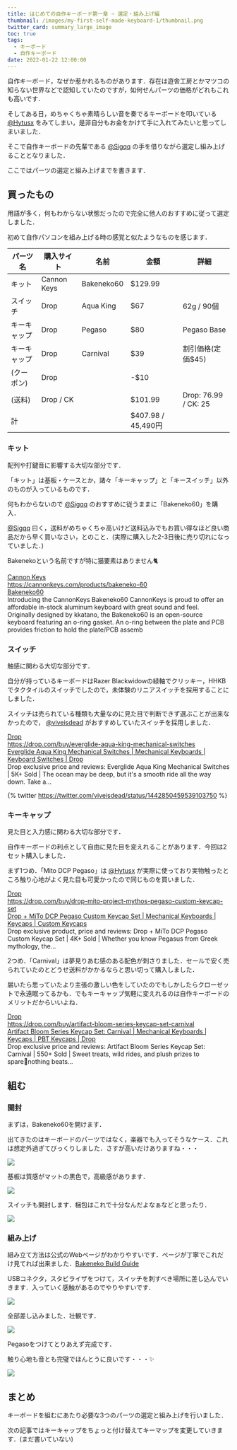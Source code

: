 ```yaml
---
title: はじめての自作キーボード第一章 ~ 選定・組み上げ編
thumbnail: /images/my-first-self-made-keyboard-1/thumbnail.png
twitter_card: summary_large_image
toc: true
tags:
  - キーボード
  - 自作キーボード
date: 2022-01-22 12:00:00
---
```


自作キーボード，なぜか惹かれるものがあります．存在は遊舎工房とかマツコの知らない世界などで認知していたのですが，如何せんパーツの価格がどれもこれも高いです．

そしてある日，めちゃくちゃ素晴らしい音を奏でるキーボードを叩いている [@Hytusx](https://twitter.com/hytusx) をみてしまい，是非自分もお金をかけて手に入れてみたいと思ってしまいました．

そこで自作キーボードの先輩である [@Sigqq](https://twitter.com/sigqq) の手を借りながら選定し組み上げることとなりました．

ここではパーツの選定と組み上げまでを書きます．

<!-- more -->


## 買ったもの

用語が多く，何もわからない状態だったので完全に他人のおすすめに従って選定しました．

初めて自作パソコンを組み上げる時の感覚と似たようなものを感じます．


| パーツ名     | 購入サイト  | 名前       | 金額    | 詳細                   |
| ------------ | ----------- | ---------- | ------- | ---------------------- |
| キット       | Cannon Keys | Bakeneko60 | $129.99 |                        |
| スイッチ     | Drop        | Aqua King  | $67     | 62g / 90個             |
| キーキャップ | Drop        | Pegaso     | $80     | Pegaso Base            |
| キーキャップ | Drop        | Carnival   | $39     | 割引価格(定価$45)      |
| (クーポン)   | Drop        |            | -$10    |                        |
| (送料)       | Drop / CK   |            | $101.99 | Drop: 76.99 / CK: 25 |
| 計           |             |            | $407.98 / 45,490円 |                        |


### キット

配列や打鍵音に影響する大切な部分です．

「キット」は基板・ケースとか，諸々「キーキャップ」と「キースイッチ」以外のものが入っているものです．

何もわからないので [@Sigqq](https://twitter.com/sigqq) のおすすめに従うままに「Bakeneko60」を購入．

[@Sigqq](https://twitter.com/sigqq) 曰く，送料がめちゃくちゃ高いけど送料込みでもお買い得なほど良い商品だから早く買いなさい，とのこと．(実際に購入した2-3日後に売り切れになっていました．)

Bakenekoという名前ですが特に猫要素はありません🐈

<div class="bcard-wrapper"><span class="bcard-header withgfav"><div class="bcard-favicon" style="background-image: url(https://www.google.com/s2/favicons?domain=https://cannonkeys.com/products/bakeneko-60)"></div><div class="bcard-site"><a href="https://cannonkeys.com/products/bakeneko-60" rel="nofollow" target="_blank">Cannon Keys</a></div><div class="bcard-url"><a href="https://cannonkeys.com/products/bakeneko-60" rel="nofollow" target="_blank">https://cannonkeys.com/products/bakeneko-60</a></div></span><span class="bcard-main withogimg"><div class="bcard-title"><a href="https://cannonkeys.com/products/bakeneko-60" rel="nofollow" target="_blank">Bakeneko60</a></div><div class="bcard-description">Introducing the CannonKeys Bakeneko60 CannonKeys is proud to offer an affordable in-stock aluminum keyboard with great sound and feel.  Originally designed by kkatano, the Bakeneko60 is an open-source keyboard featuring an o-ring gasket. An o-ring between the plate and PCB provides friction to hold the plate/PCB assemb</div><a href="https://cannonkeys.com/products/bakeneko-60" rel="nofollow" target="_blank"><div class="bcard-img" style="background-image: url(http://cdn.shopify.com/s/files/1/0238/7342/1376/products/032_a3d80869-910c-4a81-890a-f470b56af16d_1200x1200.jpg?v=1637186976)"></div></a></span></div>

### スイッチ

触感に関わる大切な部分です．

自分が持っているキーボードはRazer Blackwidowの緑軸でクリッキー，HHKBでタクタイルのスイッチでしたので，未体験のリニアスイッチを採用することにしました．

スイッチは売られている種類も大量なのに見た目で判断できず選ぶことが出来なかったので， [@viveisdead](https://twitter.com/viveisdead) がおすすめしていたスイッチを採用しました．

<div class="bcard-wrapper"><span class="bcard-header withgfav"><div class="bcard-favicon" style="background-image: url(https://www.google.com/s2/favicons?domain=https://drop.com/buy/everglide-aqua-king-mechanical-switches)"></div><div class="bcard-site"><a href="https://drop.com/buy/everglide-aqua-king-mechanical-switches" rel="nofollow" target="_blank">Drop</a></div><div class="bcard-url"><a href="https://drop.com/buy/everglide-aqua-king-mechanical-switches" rel="nofollow" target="_blank">https://drop.com/buy/everglide-aqua-king-mechanical-switches</a></div></span><span class="bcard-main withogimg"><div class="bcard-title"><a href="https://drop.com/buy/everglide-aqua-king-mechanical-switches" rel="nofollow" target="_blank">Everglide Aqua King Mechanical Switches | Mechanical Keyboards | Keyboard Switches | Drop</a></div><div class="bcard-description">Drop exclusive price and reviews: Everglide Aqua King Mechanical Switches | 5K+ Sold | The ocean may be deep, but it's a smooth ride all the way down. Take a...</div><a href="https://drop.com/buy/everglide-aqua-king-mechanical-switches" rel="nofollow" target="_blank"><div class="bcard-img" style="background-image: url(https://massdrop-s3.imgix.net/product-images/everglide-aqua-king-custom-mechanical-switches/FP/8TZWSk95SxKDORQ66ksm_PC.png?auto=format&fm=jpg&fit=crop&w=600&h=315&dpr=1&bg=f0f0f0)"></div></a></span></div>

{% twitter https://twitter.com/viveisdead/status/1442850459539103750 %}

### キーキャップ

見た目と入力感に関わる大切な部分です．

自作キーボードの利点として自由に見た目を変えれることがあります．今回は2セット購入しました．

まず1つめ．「Mito DCP Pegaso」は  [@Hytusx](https://twitter.com/hytusx)  が実際に使っており実物触ったところ触り心地がよく見た目も可愛かったので同じものを買いました．

<div class="bcard-wrapper"><span class="bcard-header withgfav"><div class="bcard-favicon" style="background-image: url(https://www.google.com/s2/favicons?domain=https://drop.com/buy/drop-mito-project-mythos-pegaso-custom-keycap-set)"></div><div class="bcard-site"><a href="https://drop.com/buy/drop-mito-project-mythos-pegaso-custom-keycap-set" rel="nofollow" target="_blank">Drop</a></div><div class="bcard-url"><a href="https://drop.com/buy/drop-mito-project-mythos-pegaso-custom-keycap-set" rel="nofollow" target="_blank">https://drop.com/buy/drop-mito-project-mythos-pegaso-custom-keycap-set</a></div></span><span class="bcard-main withogimg"><div class="bcard-title"><a href="https://drop.com/buy/drop-mito-project-mythos-pegaso-custom-keycap-set" rel="nofollow" target="_blank">Drop + MiTo DCP Pegaso Custom Keycap Set | Mechanical Keyboards | Keycaps | Custom Keycaps</a></div><div class="bcard-description">Drop exclusive product, price and reviews: Drop + MiTo DCP Pegaso Custom Keycap Set | 4K+ Sold | Whether you know Pegasus from Greek mythology, the...</div><a href="https://drop.com/buy/drop-mito-project-mythos-pegaso-custom-keycap-set" rel="nofollow" target="_blank"><div class="bcard-img" style="background-image: url(https://massdrop-s3.imgix.net/product-images/drop-mito-project-mythos-pegaso-custom-keycap-set/FP/akn3He2pRuva33zay750_pc.png?auto=format&fm=jpg&fit=crop&w=600&h=315&dpr=1&bg=f0f0f0)"></div></a></span></div>

2つめ．「Carnival」は夢見りあむ感のある配色が刺さりました．セールで安く売られていたのとどうせ送料がかかるならと思い切って購入しました．

届いたら思っていたより主張の激しい色をしていたのでもしかしたらクローゼットで永遠眠ってるかも．でもキーキャップ気軽に変えれるのは自作キーボードのメリットだからいいよね．

<div class="bcard-wrapper"><span class="bcard-header withgfav"><div class="bcard-favicon" style="background-image: url(https://www.google.com/s2/favicons?domain=https://drop.com/buy/artifact-bloom-series-keycap-set-carnival)"></div><div class="bcard-site"><a href="https://drop.com/buy/artifact-bloom-series-keycap-set-carnival" rel="nofollow" target="_blank">Drop</a></div><div class="bcard-url"><a href="https://drop.com/buy/artifact-bloom-series-keycap-set-carnival" rel="nofollow" target="_blank">https://drop.com/buy/artifact-bloom-series-keycap-set-carnival</a></div></span><span class="bcard-main withogimg"><div class="bcard-title"><a href="https://drop.com/buy/artifact-bloom-series-keycap-set-carnival" rel="nofollow" target="_blank">Artifact Bloom Series Keycap Set: Carnival | Mechanical Keyboards | Keycaps | PBT Keycaps | Drop</a></div><div class="bcard-description">Drop exclusive price and reviews: Artifact Bloom Series Keycap Set: Carnival | 550+ Sold | Sweet treats, wild rides, and plush prizes to sparenothing beats...</div><a href="https://drop.com/buy/artifact-bloom-series-keycap-set-carnival" rel="nofollow" target="_blank"><div class="bcard-img" style="background-image: url(https://massdrop-s3.imgix.net/product-images/artifact-bloom-series-keycap-set-neon/FP/TN3png3uRtupQwuaF3I0_PC.png?auto=format&fm=jpg&fit=crop&w=600&h=315&dpr=1&bg=f0f0f0)"></div></a></span></div>

## 組む

### 開封

まずは，Bakeneko60を開けます．

出てきたのはキーボードのパーツではなく，楽器でも入ってそうなケース．これは想定外過ぎてびっくりしました．さすが高いだけありますね・・・

![](/images/my-first-self-made-keyboard-1/keyboard_box.png)

基板は質感がマットの黒色で，高級感があります．

![](/images/my-first-self-made-keyboard-1/board.png)

スイッチも開封します．梱包はこれで十分なんだよなぁなどと思ったり．

![](/images/my-first-self-made-keyboard-1/switch.png)

### 組み上げ

組み立て方法は公式のWebページがわかりやすいです．ページが丁寧でこれだけ見てれば出来ました．[Bakeneko Build Guide](https://docs.cannonkeys.com/bakeneko/)

USBコネクタ，スタビライザをつけて，スイッチを刺すべき場所に差し込んでいきます．入っていく感触があるのでやりやすいです．

![](/images/my-first-self-made-keyboard-1/board-on-switch.png)

全部差し込みました．壮観です．

![](/images/my-first-self-made-keyboard-1/board-on-switches.png)

Pegasoをつけてとりあえず完成です．

触り心地も音とも完璧でほんとうに良いです・・・✨

![](/images/my-first-self-made-keyboard-1/complete.png)

## まとめ

キーボードを組むにあたり必要な3つのパーツの選定と組み上げを行いました．

次の記事ではキーキャップをちょっと付け替えてキーマップを変更していきます．(まだ書いていない)
